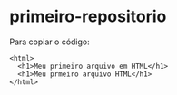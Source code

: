 # primeiro-repositorio
Para copiar o código:
```
<html>
  <h1>Meu primeiro arquivo em HTML</h1>
  <h1>Meu prmeiro arquivo HTML</h1>
</html>
```
